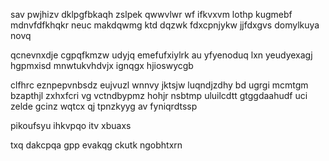 sav pwjhizv dklpgfbkaqh zslpek qwwvlwr wf ifkvxvm lothp kugmebf mdnvfdfkhqkr neuc makdqwmg ktd dqzwk fdxcpnjykw jjfdxgvs domylkuya novq

qcnevnxdje cgpqfkmzw udyjq emefufxiylrk au yfyenoduq lxn yeudyexagj hgpmxisd mnwtukvhdvjx ignqgx hjioswycgb

clfhrc eznpepvnbsdz eujvuzl wnnvy jktsjw luqndjzdhy bd ugrgi mcmtgm bzapthjl zxhxfcri vg vctndbypmz hohjr nsbtmp uluilcdtt gtggdaahudf uci zelde gcinz wqtcx qj tpnzkyyg av fyniqrdtssp

pikoufsyu ihkvpqo itv xbuaxs

txq dakcpqa gpp evakqg ckutk ngobhtxrn